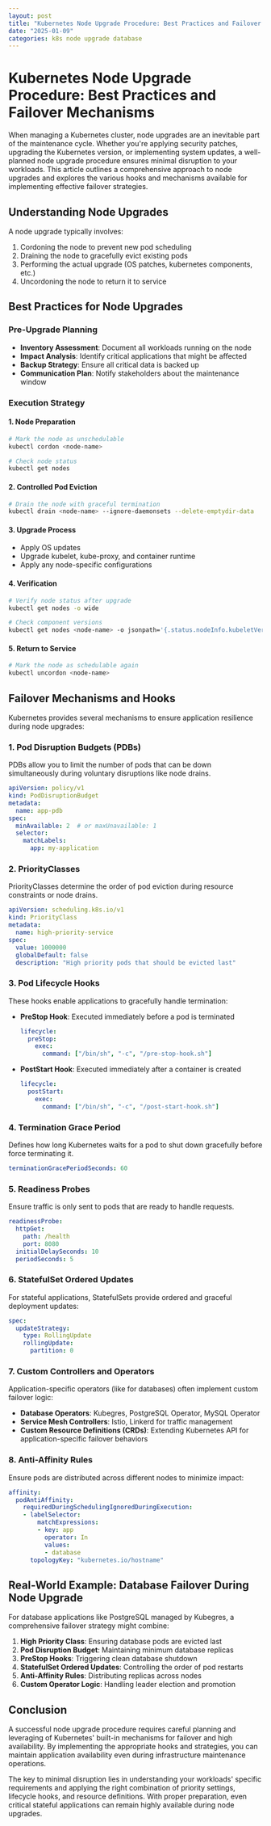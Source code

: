 ```yaml
---
layout: post
title: "Kubernetes Node Upgrade Procedure: Best Practices and Failover Mechanisms"
date: "2025-01-09"
categories: k8s node upgrade database
---
```


# Kubernetes Node Upgrade Procedure: Best Practices and Failover Mechanisms

When managing a Kubernetes cluster, node upgrades are an inevitable part of the maintenance cycle. Whether you're applying security patches, upgrading the Kubernetes version, or implementing system updates, a well-planned node upgrade procedure ensures minimal disruption to your workloads. This article outlines a comprehensive approach to node upgrades and explores the various hooks and mechanisms available for implementing effective failover strategies.

## Understanding Node Upgrades

A node upgrade typically involves:

1. Cordoning the node to prevent new pod scheduling
2. Draining the node to gracefully evict existing pods
3. Performing the actual upgrade (OS patches, kubernetes components, etc.)
4. Uncordoning the node to return it to service

## Best Practices for Node Upgrades

### Pre-Upgrade Planning

- **Inventory Assessment**: Document all workloads running on the node
- **Impact Analysis**: Identify critical applications that might be affected
- **Backup Strategy**: Ensure all critical data is backed up
- **Communication Plan**: Notify stakeholders about the maintenance window

### Execution Strategy

#### 1. Node Preparation

```bash
# Mark the node as unschedulable
kubectl cordon <node-name>

# Check node status
kubectl get nodes
```

#### 2. Controlled Pod Eviction

```bash
# Drain the node with graceful termination
kubectl drain <node-name> --ignore-daemonsets --delete-emptydir-data
```

#### 3. Upgrade Process

- Apply OS updates
- Upgrade kubelet, kube-proxy, and container runtime
- Apply any node-specific configurations

#### 4. Verification

```bash
# Verify node status after upgrade
kubectl get nodes -o wide

# Check component versions
kubectl get nodes <node-name> -o jsonpath='{.status.nodeInfo.kubeletVersion}'
```

#### 5. Return to Service

```bash
# Mark the node as schedulable again
kubectl uncordon <node-name>
```

## Failover Mechanisms and Hooks

Kubernetes provides several mechanisms to ensure application resilience during node upgrades:

### 1. Pod Disruption Budgets (PDBs)

PDBs allow you to limit the number of pods that can be down simultaneously during voluntary disruptions like node drains.

```yaml
apiVersion: policy/v1
kind: PodDisruptionBudget
metadata:
  name: app-pdb
spec:
  minAvailable: 2  # or maxUnavailable: 1
  selector:
    matchLabels:
      app: my-application
```

### 2. PriorityClasses

PriorityClasses determine the order of pod eviction during resource constraints or node drains.

```yaml
apiVersion: scheduling.k8s.io/v1
kind: PriorityClass
metadata:
  name: high-priority-service
spec:
  value: 1000000
  globalDefault: false
  description: "High priority pods that should be evicted last"
```

### 3. Pod Lifecycle Hooks

These hooks enable applications to gracefully handle termination:

- **PreStop Hook**: Executed immediately before a pod is terminated
  ```yaml
  lifecycle:
    preStop:
      exec:
        command: ["/bin/sh", "-c", "/pre-stop-hook.sh"]
  ```

- **PostStart Hook**: Executed immediately after a container is created
  ```yaml
  lifecycle:
    postStart:
      exec:
        command: ["/bin/sh", "-c", "/post-start-hook.sh"]
  ```

### 4. Termination Grace Period

Defines how long Kubernetes waits for a pod to shut down gracefully before force terminating it.

```yaml
terminationGracePeriodSeconds: 60
```

### 5. Readiness Probes

Ensure traffic is only sent to pods that are ready to handle requests.

```yaml
readinessProbe:
  httpGet:
    path: /health
    port: 8080
  initialDelaySeconds: 10
  periodSeconds: 5
```

### 6. StatefulSet Ordered Updates

For stateful applications, StatefulSets provide ordered and graceful deployment updates:

```yaml
spec:
  updateStrategy:
    type: RollingUpdate
    rollingUpdate:
      partition: 0
```

### 7. Custom Controllers and Operators

Application-specific operators (like for databases) often implement custom failover logic:

- **Database Operators**: Kubegres, PostgreSQL Operator, MySQL Operator
- **Service Mesh Controllers**: Istio, Linkerd for traffic management
- **Custom Resource Definitions (CRDs)**: Extending Kubernetes API for application-specific failover behaviors

### 8. Anti-Affinity Rules

Ensure pods are distributed across different nodes to minimize impact:

```yaml
affinity:
  podAntiAffinity:
    requiredDuringSchedulingIgnoredDuringExecution:
    - labelSelector:
        matchExpressions:
        - key: app
          operator: In
          values:
          - database
      topologyKey: "kubernetes.io/hostname"
```

## Real-World Example: Database Failover During Node Upgrade

For database applications like PostgreSQL managed by Kubegres, a comprehensive failover strategy might combine:

1. **High Priority Class**: Ensuring database pods are evicted last
2. **Pod Disruption Budget**: Maintaining minimum database replicas
3. **PreStop Hooks**: Triggering clean database shutdown
4. **StatefulSet Ordered Updates**: Controlling the order of pod restarts
5. **Anti-Affinity Rules**: Distributing replicas across nodes
6. **Custom Operator Logic**: Handling leader election and promotion

## Conclusion

A successful node upgrade procedure requires careful planning and leveraging of Kubernetes' built-in mechanisms for failover and high availability. By implementing the appropriate hooks and strategies, you can maintain application availability even during infrastructure maintenance operations.

The key to minimal disruption lies in understanding your workloads' specific requirements and applying the right combination of priority settings, lifecycle hooks, and resource definitions. With proper preparation, even critical stateful applications can remain highly available during node upgrades.
